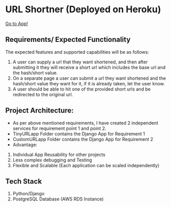 # URL Shortner (Deployed on Heroku)

[Go to App!](https://shortner-project.herokuapp.com/)

## Requirements/ Expected Functionality
The expected features and supported capabilities will be as follows:
1. A user can supply a url that they want shortened, and then after submitting it they will receive a short url which includes the base url and the hash/short value.
2. On a separate page a user can submit a url they want shortened and the hash/short value they want for it, if it is already taken, let the user know.
3. A user should be able to hit one of the provided short urls and be redirected to the original url.

## Project Architecture:
- As per above mentioned requirements, I have created 2 independent services for requirement point 1 and point 2.
- TinyURLapp Folder contains the Django App for Requirement 1
- CustomURLapp Folder contains the Django App for Requirement 2
- Advantage: 
1. Individual App Reusability for other projects
2. Less complex debugging and Testing
3. Flexible and Scalable (Each application can be scaled independently)  


## Tech Stack
1. Python/Django
2. PostgreSQL Database (AWS RDS Instance)


